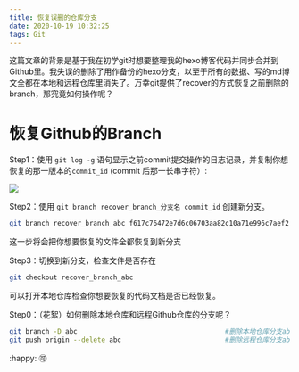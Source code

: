 ```yaml
---
title: 恢复误删的仓库分支
date: 2020-10-19 10:32:25
tags: Git
---
```


这篇文章的背景是基于我在初学git时想要整理我的hexo博客代码并同步合并到Github里。我失误的删除了用作备份的hexo分支，以至于所有的数据、写的md博文全都在本地和远程仓库里消失了。万幸git提供了recover的方式恢复之前删除的branch，那究竟如何操作呢？

# 恢复Github的Branch

Step1：使用 `git log -g`  语句显示之前commit提交操作的日志记录，并复制你想恢复的那一版本的`commit_id` (commit 后那一长串字符）:

![](https://raw.githubusercontent.com/fanzidanzhidi/andetuchuang/master/typora-blog/20201022142857.png)

Step2：使用 `git branch recover_branch_分支名 commit_id`  创建新分支。

```bash
git branch recover_branch_abc f617c76472e7d6c06703aa82c10a71e996c7aef2
```

这一步将会把你想要恢复的文件全都恢复到新分支

Step3：切换到新分支，检查文件是否存在

```bash
git checkout recover_branch_abc                              
```

可以打开本地仓库检查你想要恢复的代码文档是否已经恢复。

Step0：（花絮）如何删除本地仓库和远程Github仓库的分支呢？

```bash
git branch -D abc                                     #删除本地仓库分支abc
git push origin --delete abc                          #删除远程仓库分支abc
```

:happy: :accept:

